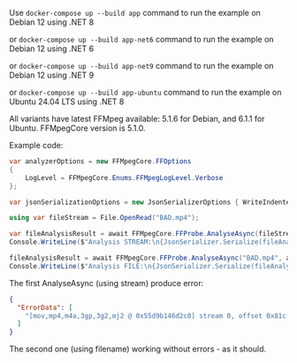 Use `docker-compose up --build app` command to run the example on Debian 12 using .NET 8

or `docker-compose up --build app-net6` command to run the example on Debian 12 using .NET 6

or `docker-compose up --build app-net9` command to run the example on Debian 12 using .NET 9

or `docker-compose up --build app-ubuntu` command to run the example on Ubuntu 24.04 LTS using .NET 8

All variants have latest FFMpeg available: 5.1.6 for Debian, and 6.1.1 for Ubuntu. FFMpegCore version is 5.1.0.

Example code:
```c#
var analyzerOptions = new FFMpegCore.FFOptions
{
    LogLevel = FFMpegCore.Enums.FFMpegLogLevel.Verbose
};

var jsonSerializationOptions = new JsonSerializerOptions { WriteIndented = true };

using var fileStream = File.OpenRead("BAD.mp4");

var fileAnalysisResult = await FFMpegCore.FFProbe.AnalyseAsync(fileStream, analyzerOptions);
Console.WriteLine($"Analysis STREAM:\n{JsonSerializer.Serialize(fileAnalysisResult, jsonSerializationOptions)}");

fileAnalysisResult = await FFMpegCore.FFProbe.AnalyseAsync("BAD.mp4", analyzerOptions);
Console.WriteLine($"Analysis FILE:\n{JsonSerializer.Serialize(fileAnalysisResult, jsonSerializationOptions)}");
```

The first AnalyseAsync (using stream) produce error:
```json
{
  "ErrorData": [
    "[mov,mp4,m4a,3gp,3g2,mj2 @ 0x55d9b146d2c0] stream 0, offset 0x81c: partial file"
  ]
}
```

The second one (using filename) working without errors - as it should.
